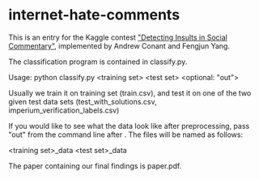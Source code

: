 # internet-hate-comments
This is an entry for the Kaggle contest ["Detecting Insults in Social Commentary"](https://www.kaggle.com/c/detecting-insults-in-social-commentary),
implemented by Andrew Conant and Fengjun Yang.

The classification program is contained in classify.py.

Usage:
    python classify.py \<training set> \<test set> \<optional: "out">

Usually we train it on training set (train.csv), and test it on one of the
two given test data sets (test_with_solutions.csv,
imperium_verification_labels.csv)

If you would like to see what the data look like after preprocessing, pass
"out" from the command line after <test set>. The files will be named as
follows:

\<training set>_data
\<test set>_data

The paper containing our final findings is paper.pdf.
